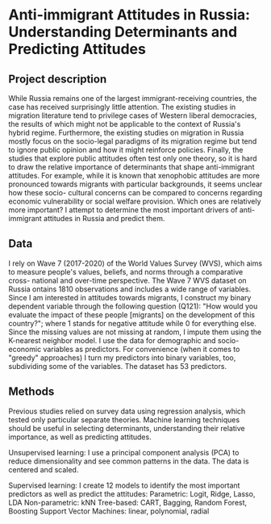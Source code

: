 # Anti-immigrant Attitudes in Russia: Understanding Determinants and Predicting Attitudes	 	

## Project description 

While Russia remains one of the largest immigrant-receiving countries, the case has received surprisingly little attention. The existing studies in migration literature tend to privilege cases of Western liberal democracies, the results of which might not be applicable to the context of Russia's hybrid regime. Furthermore, the existing studies on migration in Russia mostly focus on the socio-legal paradigms of its migration regime but tend to ignore public opinion and how it might reinforce policies. Finally, the studies that explore public attitudes often test only one theory, so it is hard to draw the relative importance of determinants that shape anti-immigrant attitudes. For example,
while it is known that xenophobic attitudes are more pronounced towards migrants with particular backgrounds, it seems unclear how these socio- cultural concerns can be compared to concerns regarding economic vulnerability or social welfare provision. Which ones are relatively more important? I attempt to determine the most important drivers of anti-immigrant
attitudes in Russia and predict them.

## Data 

I rely on Wave 7 (2017-2020) of the World Values Survey (WVS), which aims to measure people's values, beliefs, and norms through a comparative cross-
national and over-time perspective. The Wave 7 WVS dataset on Russia ontains 1810 observations and includes a wide range of variables. Since I am interested in attitudes towards migrants, I construct my binary dependent variable through the following question (Q121): "How would you evaluate the impact of these people [migrants] on the development of this country?"; where 1 stands for negative attitude while 0 for everything else. Since the missing values are not missing at random, I impute them using the K-nearest neighbor
model. I use the data for demographic and socio-economic variables as predictors. For convenience (when it comes to "greedy" approaches) I turn my predictors into binary variables, too, subdividing some of the variables. The dataset has 53 predictors.

## Methods
Previous studies relied on survey data using regression analysis, which tested only particular separate theories. Machine learning techniques should be useful in selecting determinants, understanding their relative importance, as well as predicting attitudes. 

Unsupervised learning: I use a principal component analysis (PCA) to reduce dimensionality and see common patterns in the data. The data is centered and scaled.

Supervised learning:  I create 12 models to identify the most important predictors as well as predict the attitudes:
  Parametric: Logit, Ridge, Lasso, LDA
  Non-parametric: 
  kNN
  Tree-based: CART, Bagging, Random Forest, Boosting
  Support Vector Machines: linear, polynomial, radial
